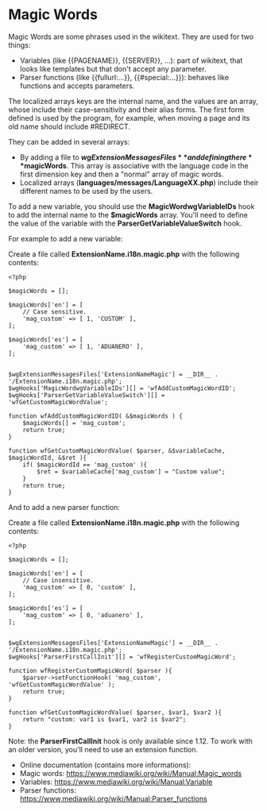 Magic Words
====================================

Magic Words are some phrases used in the wikitext. They are used for two things:
* Variables (like {{PAGENAME}}, {{SERVER}}, ...): part of wikitext, that looks
  like templates but that don't accept any parameter.
* Parser functions (like {{fullurl:...}}, {{#special:...}}): behaves like
  functions and accepts parameters.

The localized arrays keys are the internal name, and the values are an array,
whose include their case-sensitivity and their alias forms. The first form
defined is used by the program, for example, when moving a page and its old name
should include #REDIRECT.

They can be added in several arrays:
* By adding a file to **$wgExtensionMessagesFiles** and defining there **$magicWords**.
  This array is associative with the language code in the first dimension key
  and then a "normal" array of magic words.
* Localized arrays (**languages/messages/LanguageXX.php**) include their different
  names to be used by the users.

To add a new variable, you should use the **MagicWordwgVariableIDs** hook to add
the internal name to the **$magicWords** array. You'll need to define the value of
the variable with the **ParserGetVariableValueSwitch** hook.

For example to add a new variable:

Create a file called **ExtensionName.i18n.magic.php** with the following contents:

	<?php

	$magicWords = [];

	$magicWords['en'] = [
		// Case sensitive.
		'mag_custom' => [ 1, 'CUSTOM' ],
	];

	$magicWords['es'] = [
		'mag_custom' => [ 1, 'ADUANERO' ],
	];


	$wgExtensionMessagesFiles['ExtensionNameMagic'] = __DIR__ . '/ExtensionName.i18n.magic.php';
	$wgHooks['MagicWordwgVariableIDs'][] = 'wfAddCustomMagicWordID';
	$wgHooks['ParserGetVariableValueSwitch'][] = 'wfGetCustomMagicWordValue';

	function wfAddCustomMagicWordID( &$magicWords ) {
		$magicWords[] = 'mag_custom';
		return true;
	}

	function wfGetCustomMagicWordValue( $parser, &$variableCache, $magicWordId, &$ret ){
		if( $magicWordId == 'mag_custom' ){
			$ret = $variableCache['mag_custom'] = "Custom value";
		}
		return true;
	}

And to add a new parser function:

Create a file called **ExtensionName.i18n.magic.php** with the following contents:

	<?php

	$magicWords = [];

	$magicWords['en'] = [
		// Case insensitive.
		'mag_custom' => [ 0, 'custom' ],
	];

	$magicWords['es'] = [
		'mag_custom' => [ 0, 'aduanero' ],
	];


	$wgExtensionMessagesFiles['ExtensionNameMagic'] = __DIR__ . '/ExtensionName.i18n.magic.php';
	$wgHooks['ParserFirstCallInit'][] = 'wfRegisterCustomMagicWord';

	function wfRegisterCustomMagicWord( $parser ){
		$parser->setFunctionHook( 'mag_custom', 'wfGetCustomMagicWordValue' );
		return true;
	}

	function wfGetCustomMagicWordValue( $parser, $var1, $var2 ){
		return "custom: var1 is $var1, var2 is $var2";
	}

Note: the **ParserFirstCallInit** hook is only available since 1.12. To work with
an older version, you'll need to use an extension function.

- Online documentation (contains more informations):
- Magic words: <https://www.mediawiki.org/wiki/Manual:Magic_words>
- Variables: <https://www.mediawiki.org/wiki/Manual:Variable>
- Parser functions: <https://www.mediawiki.org/wiki/Manual:Parser_functions>